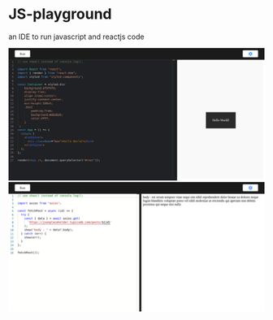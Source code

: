 # JS-playground

an IDE to run javascript and reactjs code

<img src='./1.png' />
<img src='./2.png' />
